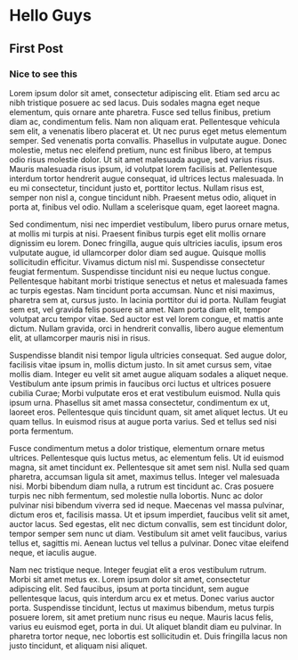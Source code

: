 # **Hello Guys**

## First Post
### Nice to see this

Lorem ipsum dolor sit amet, consectetur adipiscing elit. Etiam sed arcu ac nibh tristique posuere ac sed lacus. Duis sodales magna eget neque elementum, quis ornare ante pharetra. Fusce sed tellus finibus, pretium diam ac, condimentum felis. Nam non aliquam erat. Pellentesque vehicula sem elit, a venenatis libero placerat et. Ut nec purus eget metus elementum semper. Sed venenatis porta convallis. Phasellus in vulputate augue. Donec molestie, metus nec eleifend pretium, nunc est finibus libero, at tempus odio risus molestie dolor. Ut sit amet malesuada augue, sed varius risus. Mauris malesuada risus ipsum, id volutpat lorem facilisis at. Pellentesque interdum tortor hendrerit augue consequat, id ultrices lectus malesuada. In eu mi consectetur, tincidunt justo et, porttitor lectus. Nullam risus est, semper non nisl a, congue tincidunt nibh. Praesent metus odio, aliquet in porta at, finibus vel odio. Nullam a scelerisque quam, eget laoreet magna.

Sed condimentum, nisi nec imperdiet vestibulum, libero purus ornare metus, at mollis mi turpis at nisi. Praesent finibus turpis eget elit mollis ornare dignissim eu lorem. Donec fringilla, augue quis ultricies iaculis, ipsum eros vulputate augue, id ullamcorper dolor diam sed augue. Quisque mollis sollicitudin efficitur. Vivamus dictum nisl mi. Suspendisse consectetur feugiat fermentum. Suspendisse tincidunt nisi eu neque luctus congue. Pellentesque habitant morbi tristique senectus et netus et malesuada fames ac turpis egestas. Nam tincidunt porta accumsan. Nunc et nisi maximus, pharetra sem at, cursus justo. In lacinia porttitor dui id porta. Nullam feugiat sem est, vel gravida felis posuere sit amet. Nam porta diam elit, tempor volutpat arcu tempor vitae. Sed auctor est vel lorem congue, et mattis ante dictum. Nullam gravida, orci in hendrerit convallis, libero augue elementum elit, at ullamcorper mauris nisi in risus.

Suspendisse blandit nisi tempor ligula ultricies consequat. Sed augue dolor, facilisis vitae ipsum in, mollis dictum justo. In sit amet cursus sem, vitae mollis diam. Integer eu velit sit amet augue aliquam sodales a aliquet neque. Vestibulum ante ipsum primis in faucibus orci luctus et ultrices posuere cubilia Curae; Morbi vulputate eros et erat vestibulum euismod. Nulla quis ipsum urna. Phasellus sit amet massa consectetur, condimentum ex ut, laoreet eros. Pellentesque quis tincidunt quam, sit amet aliquet lectus. Ut eu quam tellus. In euismod risus at augue porta varius. Sed et tellus sed nisi porta fermentum.

Fusce condimentum metus a dolor tristique, elementum ornare metus ultrices. Pellentesque quis luctus metus, ac elementum felis. Ut id euismod magna, sit amet tincidunt ex. Pellentesque sit amet sem nisl. Nulla sed quam pharetra, accumsan ligula sit amet, maximus tellus. Integer vel malesuada nisi. Morbi bibendum diam nulla, a rutrum est tincidunt ac. Cras posuere turpis nec nibh fermentum, sed molestie nulla lobortis. Nunc ac dolor pulvinar nisi bibendum viverra sed id neque. Maecenas vel massa pulvinar, dictum eros et, facilisis massa. Ut et ipsum imperdiet, faucibus velit sit amet, auctor lacus. Sed egestas, elit nec dictum convallis, sem est tincidunt dolor, tempor semper sem nunc ut diam. Vestibulum sit amet velit faucibus, varius tellus et, sagittis mi. Aenean luctus vel tellus a pulvinar. Donec vitae eleifend neque, et iaculis augue.

Nam nec tristique neque. Integer feugiat elit a eros vestibulum rutrum. Morbi sit amet metus ex. Lorem ipsum dolor sit amet, consectetur adipiscing elit. Sed faucibus, ipsum at porta tincidunt, sem augue pellentesque lacus, quis interdum arcu ex et metus. Donec varius auctor porta. Suspendisse tincidunt, lectus ut maximus bibendum, metus turpis posuere lorem, sit amet pretium nunc risus eu neque. Mauris lacus felis, varius eu euismod eget, porta in dui. Ut aliquet blandit diam eu pulvinar. In pharetra tortor neque, nec lobortis est sollicitudin et. Duis fringilla lacus non justo tincidunt, et aliquam nisi aliquet.
